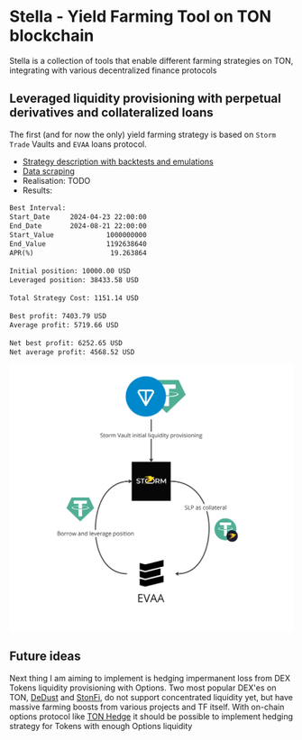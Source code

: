 # Stella - Yield Farming Tool on TON blockchain

Stella is a collection of tools that enable different farming strategies on TON, integrating with various decentralized finance protocols

## Leveraged liquidity provisioning with perpetual derivatives and collateralized loans

The first (and for now the only) yield farming strategy is based on `Storm Trade` Vaults and `EVAA` loans protocol.

- [Strategy description with backtests and emulations](/strategy.ipynb)
- [Data scraping](./scripts/collect_vault_data.py)
- Realisation: TODO
- Results:
```
Best Interval:
Start_Date     2024-04-23 22:00:00
End_Date       2024-08-21 22:00:00
Start_Value             1000000000
End_Value               1192638640
APR(%)                   19.263864

Initial position: 10000.00 USD
Leveraged position: 38433.58 USD

Total Strategy Cost: 1151.14 USD

Best profit: 7403.79 USD
Average profit: 5719.66 USD

Net best profit: 6252.65 USD
Net average profit: 4568.52 USD
```
![img](./public/strat_steva.jpg)

## Future ideas

Next thing I am aiming to implement is hedging impermanent loss from DEX Tokens liquidity provisioning with Options. Two most popular DEX'es on TON, [DeDust](https://dedust.io/) and [StonFi](https://app.ston.fi/), do not support concentrated liquidity yet, but have massive farming boosts from various projects and TF itself. With on-chain options protocol like [TON Hedge](https://tonhedge.com/) it should be possible to implement hedging strategy for Tokens with enough Options liquidity
